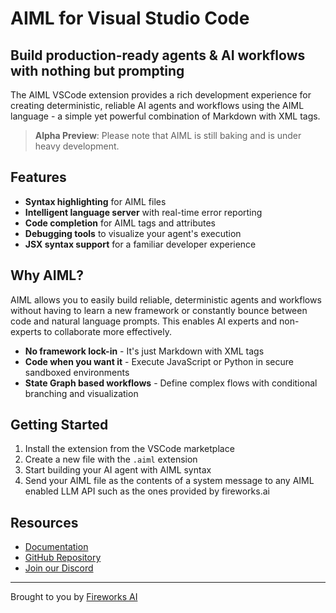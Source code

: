 # AIML for Visual Studio Code

## Build production-ready agents & AI workflows with nothing but prompting

The AIML VSCode extension provides a rich development experience for creating deterministic, reliable AI agents and workflows using the AIML language - a simple yet powerful combination of Markdown with XML tags.

> **Alpha Preview**: Please note that AIML is still baking and is under heavy development.

## Features

- **Syntax highlighting** for AIML files
- **Intelligent language server** with real-time error reporting
- **Code completion** for AIML tags and attributes
- **Debugging tools** to visualize your agent's execution
- **JSX syntax support** for a familiar developer experience

## Why AIML?

AIML allows you to easily build reliable, deterministic agents and workflows without having to learn a new framework or constantly bounce between code and natural language prompts. This enables AI experts and non-experts to collaborate more effectively.

- **No framework lock-in** - It's just Markdown with XML tags
- **Code when you want it** - Execute JavaScript or Python in secure sandboxed environments
- **State Graph based workflows** - Define complex flows with conditional branching and visualization

## Getting Started

1. Install the extension from the VSCode marketplace
2. Create a new file with the `.aiml` extension
3. Start building your AI agent with AIML syntax
4. Send your AIML file as the contents of a system message to any AIML enabled LLM API such as the ones provided by fireworks.ai

## Resources

- [Documentation](https://aiml.fireworks.ai/docs)
- [GitHub Repository](https://github.com/fw-ai-external/aiml)
- [Join our Discord](https://discord.gg/fireworks-ai)

---

Brought to you by [Fireworks AI](https://fireworks.ai)
